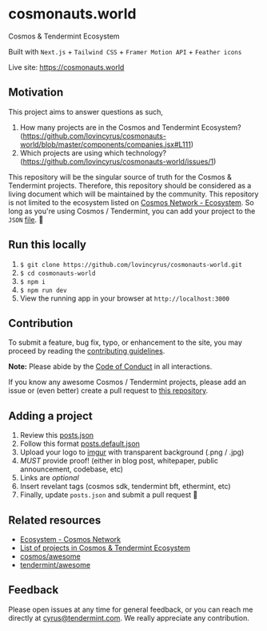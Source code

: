 # cosmonauts.world

Cosmos & Tendermint Ecosystem

Built with `Next.js` + `Tailwind CSS` + `Framer Motion API` + `Feather icons`

Live site: https://cosmonauts.world

## Motivation

This project aims to answer questions as such,

1. How many projects are in the Cosmos and Tendermint Ecosystem? (https://github.com/lovincyrus/cosmonauts-world/blob/master/components/companies.jsx#L111)
2. Which projects are using which technology? (https://github.com/lovincyrus/cosmonauts-world/issues/1)

This repository will be the singular source of truth for the Cosmos & Tendermint projects. Therefore, this repository should be considered as a living document which will be maintained by the community. This repository is not limited to the ecosystem listed on [Cosmos Network - Ecosystem](https://cosmos.network/ecosystem). So long as you're using Cosmos / Tendermint, you can add your project to the `JSON` [file](/data/posts.json). 🌌

## Run this locally

1. `$ git clone https://github.com/lovincyrus/cosmonauts-world.git`
2. `$ cd cosmonauts-world`
3. `$ npm i`
4. `$ npm run dev`
5. View the running app in your browser at `http://localhost:3000`

## Contribution

To submit a feature, bug fix, typo, or enhancement to the site, you may proceed by reading the [contributing guidelines](CONTRIBUTING.md).

**Note:** Please abide by the [Code of Conduct](CODE_OF_CONDUCT.md) in all interactions.

If you know any awesome Cosmos / Tendermint projects, please add an issue or (even better) create a pull request to [this repository](https://github.com/lovincyrus/cosmonauts-world).

## Adding a project

1. Review this [posts.json](/data/posts.json)
2. Follow this format [posts.default.json](/data/posts.default.json)
3. Upload your logo to [imgur](https://imgur.com/) with transparent background (.png / .jpg)
4. _MUST_ provide proof! (either in blog post, whitepaper, public announcement, codebase, etc)
5. Links are _optional_
6. Insert revelant tags (cosmos sdk, tendermint bft, ethermint, etc)
7. Finally, update `posts.json` and submit a pull request 🚀

## Related resources

- [Ecosystem - Cosmos Network](https://cosmos.network/ecosystem)
- [List of projects in Cosmos & Tendermint Ecosystem](https://forum.cosmos.network/t/list-of-projects-in-cosmos-tendermint-ecosystem/243)
- [cosmos/awesome](https://github.com/cosmos/awesome)
- [tendermint/awesome](https://github.com/tendermint/awesome)

## Feedback

Please open issues at any time for general feedback, or you can reach me directly at cyrus@tendermint.com. We really appreciate any contribution.

